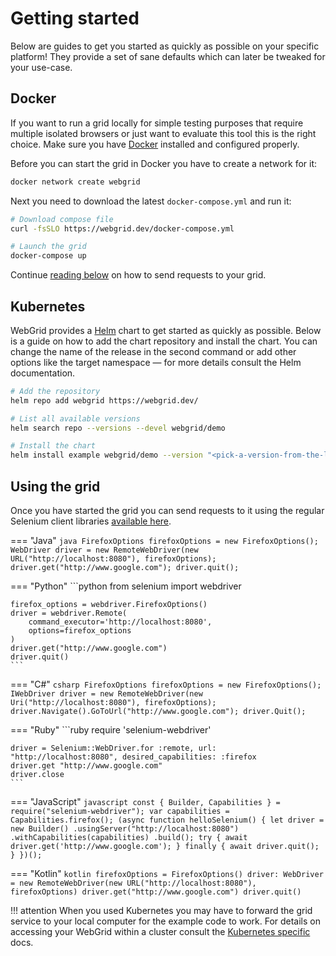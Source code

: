# Getting started

Below are guides to get you started as quickly as possible on your specific platform! They provide a set of sane defaults which can later be tweaked for your use-case. 

## Docker

If you want to run a grid locally for simple testing purposes that require multiple isolated browsers or just want to evaluate this tool this is the right choice.
Make sure you have [Docker](https://www.docker.com/get-started) installed and configured properly.

Before you can start the grid in Docker you have to create a network for it:

```bash
docker network create webgrid
```

Next you need to download the latest `docker-compose.yml` and run it:

```bash
# Download compose file
curl -fsSLO https://webgrid.dev/docker-compose.yml

# Launch the grid
docker-compose up
```

Continue [reading below](#using-the-grid) on how to send requests to your grid.

## Kubernetes

WebGrid provides a [Helm](https://helm.sh) chart to get started as quickly as possible. Below is a guide on how to add the chart repository and install the chart.
You can change the name of the release in the second command or add other options like the target namespace — for more details consult the Helm documentation.

```bash
# Add the repository
helm repo add webgrid https://webgrid.dev/

# List all available versions
helm search repo --versions --devel webgrid/demo

# Install the chart
helm install example webgrid/demo --version "<pick-a-version-from-the-list>"
```

## Using the grid

Once you have started the grid you can send requests to it using the regular Selenium client libraries [available here](https://www.selenium.dev/documentation/en/).

=== "Java"
    ```java
    FirefoxOptions firefoxOptions = new FirefoxOptions();
    WebDriver driver = new RemoteWebDriver(new URL("http://localhost:8080"), firefoxOptions);
    driver.get("http://www.google.com");
    driver.quit();
    ```

=== "Python"
    ```python
    from selenium import webdriver

    firefox_options = webdriver.FirefoxOptions()
    driver = webdriver.Remote(
        command_executor='http://localhost:8080',
        options=firefox_options
    )
    driver.get("http://www.google.com")
    driver.quit() 
    ```

=== "C#"
    ```csharp
    FirefoxOptions firefoxOptions = new FirefoxOptions();
    IWebDriver driver = new RemoteWebDriver(new Uri("http://localhost:8080"), firefoxOptions);
    driver.Navigate().GoToUrl("http://www.google.com");
    driver.Quit();
    ```

=== "Ruby"
    ```ruby
    require 'selenium-webdriver'

    driver = Selenium::WebDriver.for :remote, url: "http://localhost:8080", desired_capabilities: :firefox
    driver.get "http://www.google.com"
    driver.close
    ```

=== "JavaScript"
    ```javascript
    const { Builder, Capabilities } = require("selenium-webdriver");
    var capabilities = Capabilities.firefox();
    (async function helloSelenium() {
        let driver = new Builder()
            .usingServer("http://localhost:8080")   
            .withCapabilities(capabilities)
            .build();
        try {
            await driver.get('http://www.google.com');
        } finally {
            await driver.quit();
        }
    })();
    ```

=== "Kotlin"
    ```kotlin
    firefoxOptions = FirefoxOptions()
    driver: WebDriver = new RemoteWebDriver(new URL("http://localhost:8080"), firefoxOptions)
    driver.get("http://www.google.com")
    driver.quit()
    ```

!!! attention
    When you used Kubernetes you may have to forward the grid service to your local computer for the example code to work. For details on accessing your WebGrid within a cluster consult the [Kubernetes specific](kubernetes/access.md) docs.